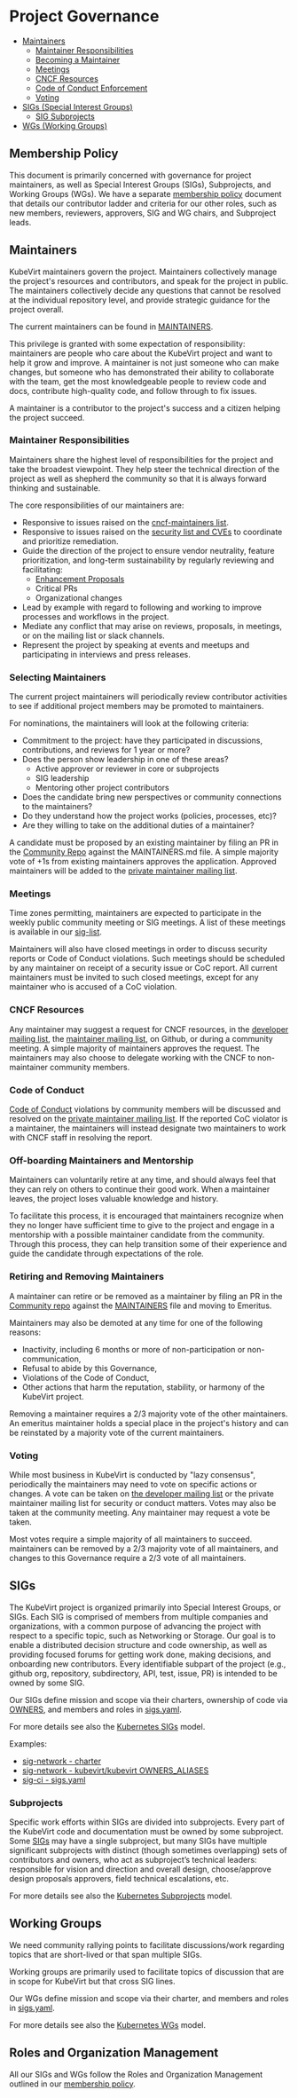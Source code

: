 # Project Governance

- [Maintainers](#maintainers)
  - [Maintainer Responsibilities](#maintainer-responsibilities)
  - [Becoming a Maintainer](#selecting-maintainers)
  - [Meetings](#meetings)
  - [CNCF Resources](#cncf-resources)
  - [Code of Conduct Enforcement](#code-of-conduct)
  - [Voting](#voting)
- [SIGs (Special Interest Groups)](#sigs)
  - [SIG Subprojects](#subprojects)
- [WGs (Working Groups)](#working-groups)

## Membership Policy

This document is primarily concerned with governance for project maintainers, as well as Special Interest Groups (SIGs), Subprojects, and Working Groups (WGs).
We have a separate [membership policy] document that details our contributor ladder and criteria for our other roles, such as new members, reviewers, approvers, SIG and WG chairs, and Subproject leads.

## Maintainers

KubeVirt maintainers govern the project. Maintainers collectively manage the 
project's resources and contributors, and speak for the project in public. The
maintainers collectively decide any questions that cannot be resolved at the 
individual repository level, and provide strategic guidance for the project
overall.

The current maintainers can be found in [MAINTAINERS](./MAINTAINERS.md).

This privilege is granted with some expectation of responsibility: maintainers
are people who care about the KubeVirt project and want to help it grow and
improve. A maintainer is not just someone who can make changes, but someone who
has demonstrated their ability to collaborate with the team, get the most
knowledgeable people to review code and docs, contribute high-quality code, and
follow through to fix issues.

A maintainer is a contributor to the project's success and a citizen helping
the project succeed.

### Maintainer Responsibilities

Maintainers share the highest level of responsibilities for the project and take the broadest viewpoint.
They help steer the technical direction of the project as well as shepherd the community so that it is always forward thinking and sustainable.

The core responsibilities of our maintainers are: 

  * Responsive to issues raised on the [cncf-maintainers list](mailto:cncf-kubevirt-maintainers@lists.cncf.io).
  * Responsive to issues raised on the [security list and CVEs](https://github.com/kubevirt/kubevirt/blob/main/SECURITY.md) to coordinate and prioritize remediation.
  * Guide the direction of the project to ensure vendor neutrality, feature prioritization, and long-term sustainability by regularly reviewing and facilitating:
  	* [Enhancement Proposals](https://github.com/kubevirt/enhancements?tab=readme-ov-file#kubevirt-enhancements-tracking-and-backlog)
  	* Critical PRs
  	* Organizational changes
  * Lead by example with regard to following and working to improve processes and workflows in the project.
  * Mediate any conflict that may arise on reviews, proposals, in meetings, or on the mailing list or slack channels.
  * Represent the project by speaking at events and meetups and participating in interviews and press releases.

### Selecting Maintainers

The current project maintainers will periodically review contributor activities
to see if additional project members may be promoted to maintainers. 

For nominations, the maintainers will look at the following criteria:

  * Commitment to the project: have they participated in discussions, 
    contributions, and reviews for 1 year or more?
  * Does the person show leadership in one of these areas?
    * Active approver or reviewer in core or subprojects
    * SIG leadership
    * Mentoring other project contributors
  * Does the candidate bring new perspectives or community connections to the 
    maintainers?
  * Do they understand how the project works (policies, processes, etc)?
  * Are they willing to take on the additional duties of a maintainer?

A candidate must be proposed by an existing maintainer by filing an PR in the
[Community Repo](https://github.com/kubevirt/community) against the MAINTAINERS.md file. 
A simple majority vote of +1s from existing maintainers approves the application. 
Approved maintainers will be added to the [private maintainer mailing list](mailto:cncf-kubevirt-maintainers@lists.cncf.io).

### Meetings

Time zones permitting, maintainers are expected to participate in the weekly public
community meeting or SIG meetings. A list of these meetings is available in our [sig-list](sig-list.md).

Maintainers will also have closed meetings in order to discuss security reports
or Code of Conduct violations.  Such meetings should be scheduled by any
maintainer on receipt of a security issue or CoC report.  All current maintainers
must be invited to such closed meetings, except for any maintainer who is
accused of a CoC violation.

### CNCF Resources

Any maintainer may suggest a request for CNCF resources, in the
[developer mailing list](https://groups.google.com/forum/#!forum/kubevirt-dev), 
the [maintainer mailing list](mailto:cncf-kubevirt-maintainers@lists.cncf.io), on Github, 
or during a community meeting.  A simple majority of maintainers approves the 
request.  The maintainers may also choose to delegate working with the CNCF to 
non-maintainer community members.

### Code of Conduct

[Code of Conduct](./code-of-conduct.md)
violations by community members will be discussed and resolved
on the [private maintainer mailing list](mailto:cncf-kubevirt-maintainers@lists.cncf.io).  If the reported CoC violator
is a maintainer, the maintainers will instead designate two maintainers to work
with CNCF staff in resolving the report.

### Off-boarding Maintainers and Mentorship

Maintainers can voluntarily retire at any time, and should always feel that they can rely
on others to continue their good work. When a maintainer leaves, the project loses valuable 
knowledge and history.

To facilitate this process, it is encouraged that maintainers recognize when they no longer
have sufficient time to give to the project and engage in a mentorship with a possible
maintainer candidate from the community. Through this process, they can help transition some of their experience
and guide the candidate through expectations of the role.

### Retiring and Removing Maintainers

A maintainer can retire or be removed as a maintainer by filing an PR in the
[Community repo](https://github.com/kubevirt/community) against the [MAINTAINERS](./MAINTAINERS.md) file and moving to Emeritus.

Maintainers may also be demoted at any time for one of the following reasons:

* Inactivity, including 6 months or more of non-participation or non-communication,
* Refusal to abide by this Governance,
* Violations of the Code of Conduct,
* Other actions that harm the reputation, stability, or harmony of the KubeVirt
  project.

Removing a maintainer requires a 2/3 majority vote of the other maintainers.
An emeritus maintainer holds a special place in the project's history and can be reinstated by a majority vote of the current maintainers.

### Voting

While most business in KubeVirt is conducted by "lazy consensus", periodically
the maintainers may need to vote on specific actions or changes.
A vote can be taken on [the developer mailing list](https://groups.google.com/forum/#!forum/kubevirt-dev) or
the private maintainer mailing list for security or conduct matters. 
Votes may also be taken at the community meeting.  Any maintainer may
request a vote be taken.

Most votes require a simple majority of all maintainers to succeed. maintainers
can be removed by a 2/3 majority vote of all maintainers, and changes to this
Governance require a 2/3 vote of all maintainers.

## SIGs

The KubeVirt project is organized primarily into Special Interest Groups, or SIGs.
Each SIG is comprised of members from multiple companies and organizations, with a
common purpose of advancing the project with respect to a specific topic, such as
Networking or Storage. Our goal is to enable a distributed decision structure
and code ownership, as well as providing focused forums for getting work done,
making decisions, and onboarding new contributors. Every identifiable subpart of
the project (e.g., github org, repository, subdirectory, API, test, issue, PR)
is intended to be owned by some SIG.

Our SIGs define mission and scope via their charters, ownership of code via
[OWNERS](https://www.kubernetes.dev/docs/guide/owners/), and members and roles in
[sigs.yaml].

For more details see also the [Kubernetes SIGs] model.

Examples:
* [sig-network - charter](./sig-network/charter.md)
* [sig-network - kubevirt/kubevirt OWNERS_ALIASES](https://github.com/kubevirt/kubevirt/blob/a7e0311d8704663351abd4bc9bbc8511753d2838/OWNERS_ALIASES#L60)
* [sig-ci - sigs.yaml](https://github.com/kubevirt/community/blob/4f63a79c0ed810aa332cd6716d4986001d28bcd7/sigs.yaml#L119)

### Subprojects

Specific work efforts within SIGs are divided into subprojects. Every part of the
KubeVirt code and documentation must be owned by some subproject. Some [SIGs](#sigs)
may have a single subproject, but many SIGs have multiple significant subprojects
with distinct (though sometimes overlapping) sets of contributors and owners, who
act as subproject’s technical leaders: responsible for vision and direction and
overall design, choose/approve design proposals approvers, field technical
escalations, etc.

For more details see also the [Kubernetes Subprojects] model.

## Working Groups

We need community rallying points to facilitate discussions/work regarding topics
that are short-lived or that span multiple SIGs.

Working groups are primarily used to facilitate topics of discussion that are in
scope for KubeVirt but that cross SIG lines.

Our WGs define mission and scope via their charter, and members and roles in
 [sigs.yaml].

For more details see also the [Kubernetes WGs] model.

## Roles and Organization Management

All our SIGs and WGs follow the Roles and Organization Management outlined in our [membership policy].

[Kubernetes SIGs]: https://github.com/kubernetes/community/blob/master/governance.md#sigs
[Kubernetes Subprojects]: https://github.com/kubernetes/community/blob/master/governance.md#subprojects
[Kubernetes WGs]: https://github.com/kubernetes/community/blob/master/governance.md#working-groups
[membership policy]: ./membership_policy.md
[sigs.yaml]: ./sigs.yaml
